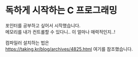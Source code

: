 # 독하게 시작하는 C 프로그래밍

포인터를 공부하고 싶어서 시작했습니다.  
메모리를 내가 컨트롤할 수 있다니.. 이 얼마나 매력적인지..!  

컴파일러 설치하는 법은  
https://taking.kr/blog/archives/4825.html 여기를 참조했습니다.  